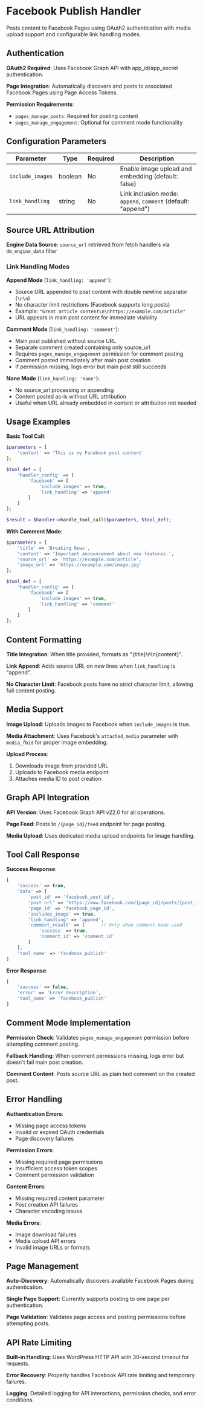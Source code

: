 # Facebook Publish Handler

Posts content to Facebook Pages using OAuth2 authentication with media upload support and configurable link handling modes.

## Authentication

**OAuth2 Required**: Uses Facebook Graph API with app_id/app_secret authentication.

**Page Integration**: Automatically discovers and posts to associated Facebook Pages using Page Access Tokens.

**Permission Requirements**:
- `pages_manage_posts`: Required for posting content
- `pages_manage_engagement`: Optional for comment mode functionality

## Configuration Parameters

| Parameter | Type | Required | Description |
|-----------|------|----------|-------------|
| `include_images` | boolean | No | Enable image upload and embedding (default: false) |
| `link_handling` | string | No | Link inclusion mode: `append`, `comment` (default: "append") |

## Source URL Attribution

**Engine Data Source**: `source_url` retrieved from fetch handlers via `dm_engine_data` filter

### Link Handling Modes

**Append Mode** (`link_handling: 'append'`):
- Source URL appended to post content with double newline separator (`\n\n`)
- No character limit restrictions (Facebook supports long posts)
- Example: `"Great article content\n\nhttps://example.com/article"`
- URL appears in main post content for immediate visibility

**Comment Mode** (`link_handling: 'comment'`):
- Main post published without source URL
- Separate comment created containing only source_url
- Requires `pages_manage_engagement` permission for comment posting
- Comment posted immediately after main post creation
- If permission missing, logs error but main post still succeeds

**None Mode** (`link_handling: 'none'`):
- No source_url processing or appending
- Content posted as-is without URL attribution
- Useful when URL already embedded in content or attribution not needed

## Usage Examples

**Basic Tool Call**:
```php
$parameters = [
    'content' => 'This is my Facebook post content'
];

$tool_def = [
    'handler_config' => [
        'facebook' => [
            'include_images' => true,
            'link_handling' => 'append'
        ]
    ]
];

$result = $handler->handle_tool_call($parameters, $tool_def);
```

**With Comment Mode**:
```php
$parameters = [
    'title' => 'Breaking News',
    'content' => 'Important announcement about new features.',
    'source_url' => 'https://example.com/article',
    'image_url' => 'https://example.com/image.jpg'
];

$tool_def = [
    'handler_config' => [
        'facebook' => [
            'include_images' => true,
            'link_handling' => 'comment'
        ]
    ]
];
```

## Content Formatting

**Title Integration**: When title provided, formats as "{title}\n\n{content}".

**Link Append**: Adds source URL on new lines when `link_handling` is "append".

**No Character Limit**: Facebook posts have no strict character limit, allowing full content posting.

## Media Support

**Image Upload**: Uploads images to Facebook when `include_images` is true.

**Media Attachment**: Uses Facebook's `attached_media` parameter with `media_fbid` for proper image embedding.

**Upload Process**:
1. Downloads image from provided URL
2. Uploads to Facebook media endpoint
3. Attaches media ID to post creation

## Graph API Integration

**API Version**: Uses Facebook Graph API v22.0 for all operations.

**Page Feed**: Posts to `/{page_id}/feed` endpoint for page posting.

**Media Upload**: Uses dedicated media upload endpoints for image handling.

## Tool Call Response

**Success Response**:
```php
[
    'success' => true,
    'data' => [
        'post_id' => 'facebook_post_id',
        'post_url' => 'https://www.facebook.com/{page_id}/posts/{post_id}',
        'page_id' => 'facebook_page_id',
        'includes_image' => true,
        'link_handling' => 'append',
        'comment_result' => [      // Only when comment mode used
            'success' => true,
            'comment_id' => 'comment_id'
        ]
    ],
    'tool_name' => 'facebook_publish'
]
```

**Error Response**:
```php
[
    'success' => false,
    'error' => 'Error description',
    'tool_name' => 'facebook_publish'
]
```

## Comment Mode Implementation

**Permission Check**: Validates `pages_manage_engagement` permission before attempting comment posting.

**Fallback Handling**: When comment permissions missing, logs error but doesn't fail main post creation.

**Comment Content**: Posts source URL as plain text comment on the created post.

## Error Handling

**Authentication Errors**:
- Missing page access tokens
- Invalid or expired OAuth credentials
- Page discovery failures

**Permission Errors**:
- Missing required page permissions
- Insufficient access token scopes
- Comment permission validation

**Content Errors**:
- Missing required content parameter
- Post creation API failures
- Character encoding issues

**Media Errors**:
- Image download failures
- Media upload API errors
- Invalid image URLs or formats

## Page Management

**Auto-Discovery**: Automatically discovers available Facebook Pages during authentication.

**Single Page Support**: Currently supports posting to one page per authentication.

**Page Validation**: Validates page access and posting permissions before attempting posts.

## API Rate Limiting

**Built-in Handling**: Uses WordPress HTTP API with 30-second timeout for requests.

**Error Recovery**: Properly handles Facebook API rate limiting and temporary failures.

**Logging**: Detailed logging for API interactions, permission checks, and error conditions.